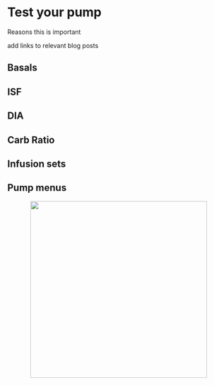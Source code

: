 # Test your pump

Reasons this is important

add links to relevant blog posts

## Basals

## ISF

## DIA

## Carb Ratio

## Infusion sets

## Pump menus



<p align="center">
<img src="../img/animage.jpg" width="400">
</p>


